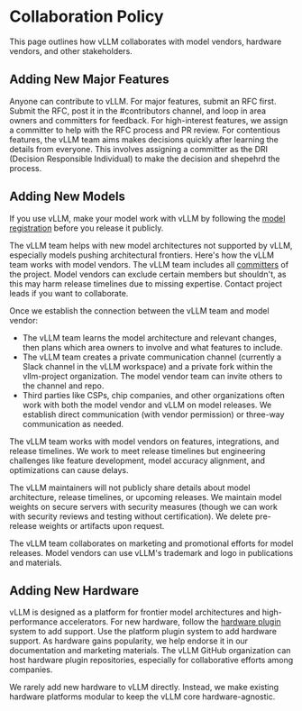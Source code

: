 # Collaboration Policy

This page outlines how vLLM collaborates with model vendors, hardware vendors, and other stakeholders.

## Adding New Major Features

Anyone can contribute to vLLM. For major features, submit an RFC first.
Submit the RFC, post it in the #contributors channel, and loop in area owners and committers for feedback.
For high-interest features, we assign a committer to help with the RFC process and PR review.
For contentious features, the vLLM team aims makes decisions quickly after learning the details from everyone. This involves assigning a committer as the DRI (Decision Responsible Individual) to make the decision and shepehrd the process.

## Adding New Models

If you use vLLM, make your model work with vLLM by following the [model registration](../contributing/model/registration.md) before you release it publicly.

The vLLM team helps with new model architectures not supported by vLLM, especially models pushing architectural frontiers.
Here's how the vLLM team works with model vendors. The vLLM team includes all [committers](./committers.md) of the project. Model vendors can exclude certain members but shouldn't, as this may harm release timelines due to missing expertise. Contact project leads if you want to collaborate.

Once we establish the connection between the vLLM team and model vendor:

- The vLLM team learns the model architecture and relevant changes, then plans which area owners to involve and what features to include.
- The vLLM team creates a private communication channel (currently a Slack channel in the vLLM workspace) and a private fork within the vllm-project organization. The model vendor team can invite others to the channel and repo.
- Third parties like CSPs, chip companies, and other organizations often work with both the model vendor and vLLM on model releases. We establish direct communication (with vendor permission) or three-way communication as needed.

The vLLM team works with model vendors on features, integrations, and release timelines. We work to meet release timelines but engineering challenges like feature development, model accuracy alignment, and optimizations can cause delays.

The vLLM maintainers will not publicly share details about model architecture, release timelines, or upcoming releases. We maintain model weights on secure servers with security measures (though we can work with security reviews and testing without certification). We delete pre-release weights or artifacts upon request.

The vLLM team collaborates on marketing and promotional efforts for model releases. Model vendors can use vLLM's trademark and logo in publications and materials.

## Adding New Hardware

vLLM is designed as a platform for frontier model architectures and high-performance accelerators.
For new hardware, follow the [hardware plugin](../design/plugin_system.md) system to add support.
Use the platform plugin system to add hardware support.
As hardware gains popularity, we help endorse it in our documentation and marketing materials.
The vLLM GitHub organization can host hardware plugin repositories, especially for collaborative efforts among companies.

We rarely add new hardware to vLLM directly. Instead, we make existing hardware platforms modular to keep the vLLM core hardware-agnostic.

